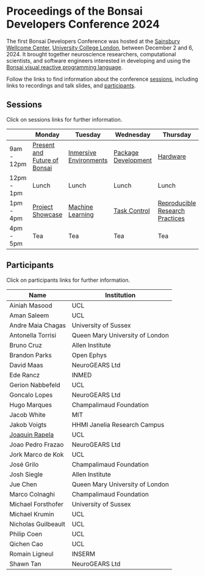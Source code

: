 # Proceedings of the Bonsai Developers Conference 2024

The first Bonsai Developers Conference was hosted at the [Sainsbury Wellcome Center](https://www.sainsburywellcome.org/), [University College London](https://www.ucl.ac.uk/), between December 2 and 6, 2024. It brought together neuroscience researchers, computational scientists, and software engineers interested in developing and using the [Bonsai visual reactive programming language](https://bonsai-rx.org/).

Follow the links to find information about the conference [sessions](sessions/README.md), including links to recordings and talk slides, and [participants](participants/README.md).


## Sessions

Click on sessions links for further information.

|     | Monday | Tuesday | Wednesday | Thursday | Friday |
| --- | ------ | ------- | --------- | -------- | ------ |
| 9am - 12pm | [Present and Future of Bonsai](presentAndFutureOfBonsai) | [Inmersive Environments](inmersiveEnvironments) | [Package Development](packageDevelopment) | [Hardware](hardware) | [Quantifying Animal Behavior](quantifyingAnimalBehavior) |
| 12pm - 1pm | Lunch | Lunch | Lunch | Lunch | Lunch |
| 1pm - 4pm | [Project Showcase](sessions/projectsShowcase) | [Machine Learning](sessions/machineLearning/README.md) | [Task Control](sessions/taskControl) | [Reproducible Research Practices](sessions/reproducibleResearchPractices) | [Roundtable](sessions/roundTable) |
| 4pm - 5pm | Tea | Tea | Tea | Tea | Tea |

## Participants

Click on participants links for further information.

| Name | Institution |
| ---- | ----------- |
| Ainiah Masood | UCL |
| Aman Saleem | UCL |
| Andre Maia Chagas | University of Sussex |
| Antonella Torrisi | Queen Mary University of London |
| Bruno Cruz | Allen Institute |
| Brandon Parks | Open Ephys |
| David Maas | NeuroGEARS Ltd |
| Ede Rancz | INMED |
| Gerion Nabbefeld | UCL |
| Goncalo Lopes | NeuroGEARS Ltd |
| Hugo Marques | Champalimaud Foundation |
| Jacob White | MIT |
| Jakob Voigts | HHMI Janelia Research Campus |
| [Joaquin Rapela](participants/jRapela) | UCL |
| Joao Pedro Frazao | NeuroGEARS Ltd |
| Jork Marco de Kok | UCL |
| José Grilo | Champalimaud Foundation |
| Josh Siegle | Allen Institute |
| Jue Chen | Queen Mary University of London |
| Marco Colnaghi | Champalimaud Foundation |
| Michael Forsthofer | University of Sussex |
| Michael Krumin | UCL |
| Nicholas Guilbeault | UCL |
| Philip Coen | UCL |
| Qichen Cao | UCL |
| Romain Ligneul | INSERM |
| Shawn Tan | NeuroGEARS Ltd |

